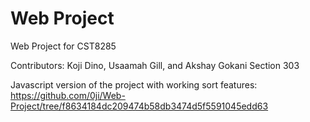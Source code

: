 # Web Project
Web Project for CST8285

Contributors: Koji Dino, Usaamah Gill, and Akshay Gokani Section 303

Javascript version of the project with working sort features: 
https://github.com/0ji/Web-Project/tree/f8634184dc209474b58db3474d5f5591045edd63
